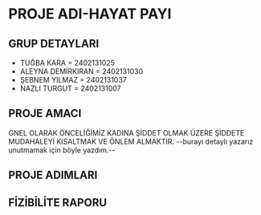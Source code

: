 # PROJE ADI-HAYAT PAYI
## GRUP DETAYLARI
- TUĞBA KARA = 2402131025
- ALEYNA DEMİRKIRAN = 2402131030
- ŞEBNEM YILMAZ = 2402131037
- NAZLI TURGUT =  2402131007
## PROJE AMACI
GNEL OLARAK ÖNCELİĞİMİZ KADINA ŞİDDET OLMAK ÜZERE ŞİDDETE MUDAHALEYİ KISALTMAK VE ÖNLEM ALMAKTIR. --burayı detaylı yazarız unutmamak için böyle yazdım.--
## PROJE ADIMLARI 
 
## FİZİBİLİTE RAPORU 
